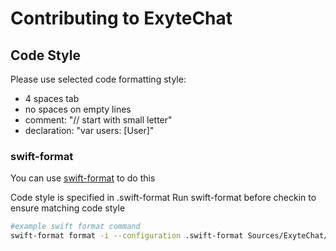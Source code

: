 # Contributing to ExyteChat

## Code Style

Please use selected code formatting style:
- 4 spaces tab
- no spaces on empty lines
- comment: "// start with small letter"
- declaration: "var users: [User]"

### swift-format

You can use [swift-format](https://www.google.com/url?sa=t&rct=j&q=&esrc=s&source=web&cd=&ved=2ahUKEwjol7H-_6iLAxW5ZmwGHViJIX8QFnoECBoQAQ&url=https%3A%2F%2Fgithub.com%2Fswiftlang%2Fswift-format&usg=AOvVaw0kMi_vMj0IW_Vm5BZ8ffcT&opi=89978449) to do this

Code style is specified in .swift-format
Run swift-format before checkin to ensure matching code style

```bash
#example swift format command
swift-format format -i --configuration .swift-format Sources/ExyteChat/ChatView/ChatView.swift
```




